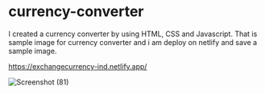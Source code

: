 # currency-converter

I created a currency converter by using HTML, CSS and Javascript. That is sample image for currency converter and i am deploy on netlify and save a sample image. 

https://exchangecurrency-ind.netlify.app/

![Screenshot (81)](https://github.com/user-attachments/assets/42f3fc6d-2da6-4e1b-b74c-30b9c7d10bb4)
